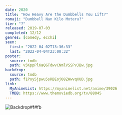 ```yaml
---
date: 2020
title: "How Heavy Are the Dumbbells You Lift?"
romaji: "Dumbbell Nan Kilo Moteru?"
tier: "?"
released: 2019-07-03
completed: 12/12
genres: [comedy, ecchi]
seen:
  first: "2022-04-02T13:36:33"
  last: "2022-04-04T23:00:32"
poster:
  source: tmdb
  path: v5KppPlKaQGTdwvCNmlVSSPvJBw.jpg
backdrop:
  source: tmdb
  path: f1Poy5jpwu5sRBEojO8ZWwvqXUD.jpg
link:
  MyAnimeList: https://myanimelist.net/anime/39026
  TMDB: https://www.themoviedb.org/tv/88045
---
```


![Backdrop#f#fb](https://image.tmdb.org/t/p/w1280/mKSx9ihTXCsJSzwxEAYjA7vIQuH.jpg "Source: TMDB")
